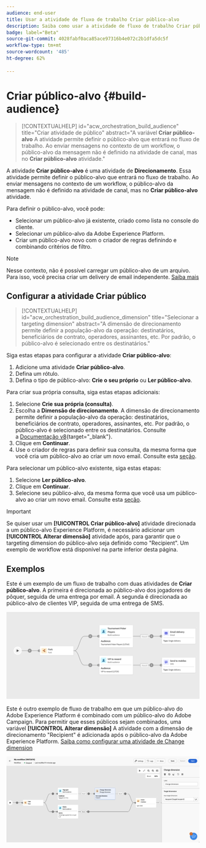 ```yaml
---
audience: end-user
title: Usar a atividade de fluxo de trabalho Criar público-alvo
description: Saiba como usar a atividade de fluxo de trabalho Criar público-alvo
badge: label="Beta"
source-git-commit: 4028fabf0aca85ace97316b4e072c2b1dfa5dc5f
workflow-type: tm+mt
source-wordcount: '485'
ht-degree: 62%

---
```



# Criar público-alvo {#build-audience}

>[!CONTEXTUALHELP]
>id="acw_orchestration_build_audience"
>title="Criar atividade de público"
>abstract="A variável **Criar público-alvo** A atividade permite definir o público-alvo que entrará no fluxo de trabalho. Ao enviar mensagens no contexto de um workflow, o público-alvo da mensagem não é definido na atividade de canal, mas no **Criar público-alvo** atividade."


A atividade **Criar público-alvo** é uma atividade de **Direcionamento**. Essa atividade permite definir o público-alvo que entrará no fluxo de trabalho. Ao enviar mensagens no contexto de um workflow, o público-alvo da mensagem não é definido na atividade de canal, mas no **Criar público-alvo** atividade.

Para definir o público-alvo, você pode:

* Selecionar um público-alvo já existente, criado como lista no console do cliente.
* Selecionar um público-alvo da Adobe Experience Platform.
* Criar um público-alvo novo com o criador de regras definindo e combinando critérios de filtro.

>[!NOTE]
>
>Nesse contexto, não é possível carregar um público-alvo de um arquivo. Para isso, você precisa criar um delivery de email independente. [Saiba mais](../../audience/about-audiences.md)

<!--
The **Build audience** activity can be placed at the beginning of the workflow or after any other activity. Any activity can be placed after the **Build audience**.
-->

## Configurar a atividade Criar público

>[!CONTEXTUALHELP]
>id="acw_orchestration_build_audience_dimension"
>title="Selecionar a targeting dimension"
>abstract="A dimensão de direcionamento permite definir a população-alvo da operação: destinatários, beneficiários de contrato, operadores, assinantes, etc. Por padrão, o público-alvo é selecionado entre os destinatários."


Siga estas etapas para configurar a atividade **Criar público-alvo**:

1. Adicione uma atividade **Criar público-alvo**.
1. Defina um rótulo.
1. Defina o tipo de público-alvo: **Crie o seu próprio** ou **Ler público-alvo**.

Para criar sua própria consulta, siga estas etapas adicionais:

1. Selecione **Crie sua própria (consulta)**.
1. Escolha a **Dimensão de direcionamento**. A dimensão de direcionamento permite definir a população-alvo da operação: destinatários, beneficiários de contrato, operadores, assinantes, etc. Por padrão, o público-alvo é selecionado entre os destinatários. Consulte a [Documentação v8](https://experienceleague.adobe.com/docs/campaign/automation/workflows/introduction/wf-type/targeting-workflows.html#targeting-and-filtering-dimensions){target="_blank"}.
1. Clique em **Continuar**.
1. Use o criador de regras para definir sua consulta, da mesma forma que você cria um público-alvo ao criar um novo email. Consulte esta [seção](../../audience/segment-builder.md).

Para selecionar um público-alvo existente, siga estas etapas:

1. Selecione **Ler público-alvo**.
1. Clique em **Continuar**.
1. Selecione seu público-alvo, da mesma forma que você usa um público-alvo ao criar um novo email. Consulte esta [seção](../../audience/add-audience.md).

>[!IMPORTANT]
>
>Se quiser usar um **[!UICONTROL Criar público-alvo]** atividade direcionada a um público-alvo Experience Platform, é necessário adicionar um **[!UICONTROL Alterar dimensão]** atividade após, para garantir que o targeting dimension do público-alvo seja definido como &quot;Recipient&quot;. Um exemplo de workflow está disponível na parte inferior desta página.

## Exemplos

Este é um exemplo de um fluxo de trabalho com duas atividades de **Criar público-alvo**. A primeira é direcionada ao público-alvo dos jogadores de pôquer, seguida de uma entrega por email. A segunda é direcionada ao público-alvo de clientes VIP, seguida de uma entrega de SMS.

![](../assets/workflow-audience-example.png)

Este é outro exemplo de fluxo de trabalho em que um público-alvo do Adobe Experience Platform é combinado com um público-alvo do Adobe Campaign. Para permitir que esses públicos sejam combinados, uma variável **[!UICONTROL Alterar dimensão]** A atividade com a dimensão de direcionamento &quot;Recipient&quot; é adicionada após o público-alvo da Adobe Experience Platform. [Saiba como configurar uma atividade de Change dimension](change-dimension.md)

![](../assets/workflow-audience-aep.png)
